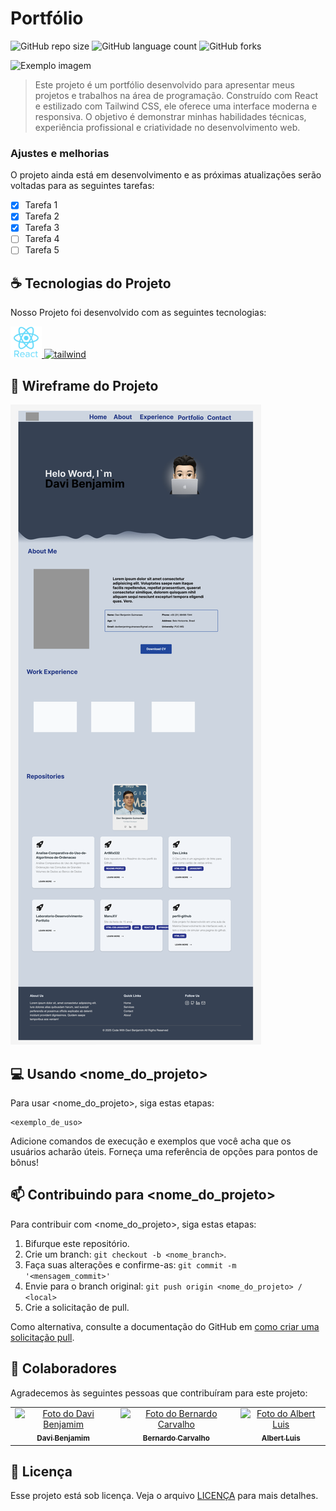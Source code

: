 # Portfólio 

![GitHub repo size](https://img.shields.io/github/repo-size/ArtMix532/Laboratorio-Desenvolvimento-Portfolio)
![GitHub language count](https://img.shields.io/github/languages/count/ArtMix532/Laboratorio-Desenvolvimento-Portfolio)
![GitHub forks](https://img.shields.io/github/forks/ArtMix532/Laboratorio-Desenvolvimento-Portfolio)

<img src="imagem.png" alt="Exemplo imagem">

> Este projeto é um portfólio desenvolvido para apresentar meus projetos e trabalhos na área de programação. Construído com React e estilizado com Tailwind CSS, ele oferece uma interface moderna e responsiva. O objetivo é demonstrar minhas habilidades técnicas, experiência profissional e criatividade no desenvolvimento web.

### Ajustes e melhorias

O projeto ainda está em desenvolvimento e as próximas atualizações serão voltadas para as seguintes tarefas:

- [x] Tarefa 1
- [x] Tarefa 2
- [x] Tarefa 3
- [ ] Tarefa 4
- [ ] Tarefa 5

## ☕  Tecnologias do Projeto

Nosso Projeto foi desenvolvido com as seguintes tecnologias:

  <a href="https://reactjs.org/" target="_blank" rel="noreferrer"> <img src="https://raw.githubusercontent.com/devicons/devicon/master/icons/react/react-original-wordmark.svg" alt="react" width="50" height="50"/> </a> <a href="https://tailwindcss.com/" target="_blank" rel="noreferrer"> <img src="https://www.vectorlogo.zone/logos/tailwindcss/tailwindcss-icon.svg" alt="tailwind" width="50" height="50"/> </a> 

## 🚀  Wireframe do Projeto

<img src="image/wireframe.png" alt="wireframe do projeto">

## 💻 Usando <nome_do_projeto>

Para usar <nome_do_projeto>, siga estas etapas:

```
<exemplo_de_uso>
```

Adicione comandos de execução e exemplos que você acha que os usuários acharão úteis. Forneça uma referência de opções para pontos de bônus!

## 📫 Contribuindo para <nome_do_projeto>

Para contribuir com <nome_do_projeto>, siga estas etapas:

1. Bifurque este repositório.
2. Crie um branch: `git checkout -b <nome_branch>`.
3. Faça suas alterações e confirme-as: `git commit -m '<mensagem_commit>'`
4. Envie para o branch original: `git push origin <nome_do_projeto> / <local>`
5. Crie a solicitação de pull.

Como alternativa, consulte a documentação do GitHub em [como criar uma solicitação pull](https://help.github.com/en/github/collaborating-with-issues-and-pull-requests/creating-a-pull-request). 

## 🤝 Colaboradores

Agradecemos às seguintes pessoas que contribuíram para este projeto:

<table>
  <tr>
    <td align="center">
      <a href="#" title="defina o título do link">
        <img src="https://github.com/ArtMix532.png" width="100px;" alt="Foto do Davi Benjamim"/><br>
        <sub>
          <b>Davi Benjamim</b>
        </sub>
      </a>
    </td>
    <td align="center">
      <a href="#" title="defina o título do link">
        <img src="https://github.com/bernardocdm.png" width="100px;" alt="Foto do Bernardo Carvalho"/><br>
        <sub>
          <b>Bernardo Carvalho</b>
        </sub>
      </a>
    </td>
    <td align="center">
      <a href="#" title="defina o título do link">
        <img src="https://github.com/SrGuzz.png" width="100px;" alt="Foto do Albert Luis"/><br>
        <sub>
          <b>Albert Luis</b>
        </sub>
      </a>
    </td>
  </tr>
</table>

## 📝 Licença

Esse projeto está sob licença. Veja o arquivo [LICENÇA](LICENSE.md) para mais detalhes.

